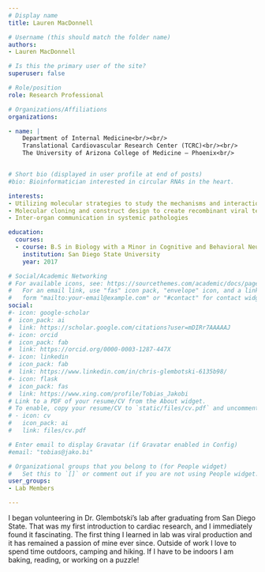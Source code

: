 ```yaml
---
# Display name
title: Lauren MacDonnell

# Username (this should match the folder name)
authors:
- Lauren MacDonnell

# Is this the primary user of the site?
superuser: false

# Role/position
role: Research Professional

# Organizations/Affiliations
organizations:

- name: | 
    Department of Internal Medicine<br/><br/>
    Translational Cardiovascular Research Center (TCRC)<br/><br/>
    The University of Arizona College of Medicine – Phoenix<br/>


# Short bio (displayed in user profile at end of posts)
#bio: Bioinformatician interested in circular RNAs in the heart.

interests:
- Utilizing molecular strategies to study the mechanisms and interactions involved in ER-associated degradation
- Molecular cloning and construct design to create recombinant viral technology
- Inter-organ communication in systemic pathologies

education:
  courses:
  - course: B.S in Biology with a Minor in Cognitive and Behavioral Neuroscience,
    institution: San Diego State University
    year: 2017

# Social/Academic Networking
# For available icons, see: https://sourcethemes.com/academic/docs/page-builder/#icons
#   For an email link, use "fas" icon pack, "envelope" icon, and a link in the
#   form "mailto:your-email@example.com" or "#contact" for contact widget.
social:
#- icon: google-scholar
#  icon_pack: ai
#  link: https://scholar.google.com/citations?user=mDIRr7AAAAAJ
#- icon: orcid
#  icon_pack: fab
#  link: https://orcid.org/0000-0003-1287-447X
#- icon: linkedin
#  icon_pack: fab
#  link: https://www.linkedin.com/in/chris-glembotski-6135b98/
#- icon: flask
#  icon_pack: fas
#  link: https://www.xing.com/profile/Tobias_Jakobi
# Link to a PDF of your resume/CV from the About widget.
# To enable, copy your resume/CV to `static/files/cv.pdf` and uncomment the lines below.
# - icon: cv
#   icon_pack: ai
#   link: files/cv.pdf

# Enter email to display Gravatar (if Gravatar enabled in Config)
#email: "tobias@jako.bi"

# Organizational groups that you belong to (for People widget)
#   Set this to `[]` or comment out if you are not using People widget.
user_groups:
- Lab Members

---
```

I began volunteering in Dr. Glembotski’s lab after graduating from San Diego State. That was my first introduction to cardiac research, and I immediately found it fascinating. The first thing I learned in lab was viral production and it has remained a passion of mine ever since. Outside of work I love to spend time outdoors, camping and hiking. If I have to be indoors I am baking, reading, or working on a puzzle!
